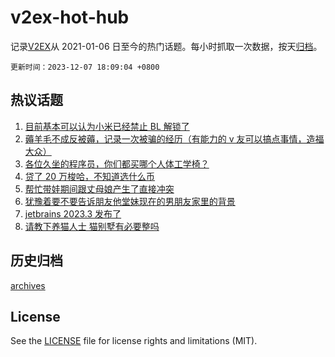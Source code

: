 # v2ex-hot-hub

 记录[V2EX](https://www.v2ex.com/)从 2021-01-06 日至今的热门话题。每小时抓取一次数据，按天[归档](archives)。

`更新时间：2023-12-07 18:09:04 +0800`

## 热议话题

1. [目前基本可以认为小米已经禁止 BL 解锁了](https://www.v2ex.com/t/998253)
1. [薅羊毛不成反被薅，记录一次被骗的经历（有能力的 v 友可以搞点事情，造福大众）](https://www.v2ex.com/t/998220)
1. [各位久坐的程序员，你们都买哪个人体工学椅？](https://www.v2ex.com/t/998251)
1. [贷了 20 万梭哈，不知道选什么币](https://www.v2ex.com/t/998397)
1. [帮忙带娃期间跟丈母娘产生了直接冲突](https://www.v2ex.com/t/998217)
1. [犹豫着要不要告诉朋友他堂妹现在的男朋友家里的背景](https://www.v2ex.com/t/998257)
1. [jetbrains 2023.3 发布了](https://www.v2ex.com/t/998240)
1. [请教下养猫人士 猫别墅有必要整吗](https://www.v2ex.com/t/998287)

## 历史归档

[archives](archives)

## License

See the [LICENSE](LICENSE) file for license rights and limitations (MIT).
